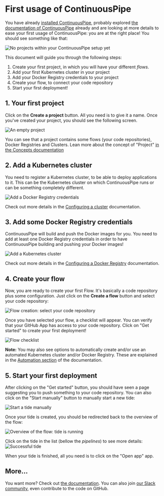 # First usage of ContinuousPipe

You have already [installed ContinuousPipe](INSTALL.md), probably explored [the documentation of ContinuousPipe](https://docs.continuouspipe.io) 
already and are looking at more details to ease your first usage of ContinuousPipe: you are at the right place!
You should see something like that:

![No projects within your ContinuousPipe setup yet](runtime/assets/first-usage/0-no-projects.png)

This document will guide you through the following steps:

1. Create your first project, in which you will have your different _flows_.
2. Add your first Kubernetes cluster in your project
3. Add your Docker Registry credentials to your project
4. Create your flow, to connect your code repository
5. Start your first deployment!

## 1. Your first project

Click on the **Create a project** button. All you need is to give it a name. Once you've created your project, you should
see the following screen.

![An empty project](runtime/assets/first-usage/1-no-flows.png)

You can see that a project contains some flows (your code repositories), Docker Registries and Clusters. Lean more about the concept of "Project" [in the Concepts documentation](https://docs.continuouspipe.io/basics/concepts-continuous-pipe-concepts/#projects)

## 2. Add a Kubernetes cluster

You need to register a Kubernetes cluster, to be able to deploy applications to it. This can be the Kubernetes cluster on
which ContinuousPipe runs or can be something completely different.

![Add a Docker Registry credentials](runtime/assets/first-usage/3-add-a-cluster.gif)

Check out more details in the [Configuring a cluster](https://docs.continuouspipe.io/quick-start/configuring-a-cluster/) documentation.

## 3. Add some Docker Registry credentials

ContinuousPipe will build and push the Docker images for you. You need to add at least one Docker Registry credentials in
order to have ContinuousPipe building and pushing your Docker images!

![Add a Kubernetes cluster](runtime/assets/first-usage/2-add-a-docker-registry.gif)

Check out more details in the [Configuring a Docker Registry](https://docs.continuouspipe.io/quick-start/configuring-a-registry/) documentation.

## 4. Create your flow

Now, you are ready to create your first Flow. It's basically a code repository plus some configuration. Just click on 
the **Create a flow** button and select your code repository:

![Flow creation: select your code repository](runtime/assets/first-usage/4-create-flow.png)

Once you have selected your flow, a checklist will appear. You can verify that your GitHub App has access to your code 
repository. Click on "Get started" to create your first deployment!

![Flow checklist](runtime/assets/first-usage/5-flow-checklist.png)

**Note:** You may also see options to automatically create and/or use an automated Kubernetes cluster and/or Docker Registry.
These are explained in the [Automation section](https://docs.continuouspipe.io/automation/) of the documentation.

## 5. Start your first deployment

After clicking on the "Get started" button, you should have seen a page suggesting you to push something to your code repository.
You can also click on the "Start manually" button to manually start a new tide:

![Start a tide manually](runtime/assets/first-usage/6-start-tide-manually.png)

Once your tide is created, you should be redirected back to the overview of the flow: 

![Overview of the flow: tide is running](runtime/assets/first-usage/7-tide-is-running.png)

Click on the tide in the list (bellow the _pipelines_) to see more details:
![Successful tide](runtime/assets/first-usage/8-successful-tide.png)

When your tide is finished, all you need is to click on the "Open app" app.

## More...

You want more? Check out [the documentation](https://docs.continuouspipe.io). You can also join [our Slack community](README.md#community),
even contribute to the code on GitHub.
